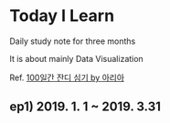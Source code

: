 Today I Learn
=============

Daily study note for three months

It is about mainly Data Visualization

Ref. [100일간 잔디 심기 by 아리아](https://brunch.co.kr/@aria-grande/27)

ep1) 2019. 1. 1 ~ 2019. 3.31
----------------------------
